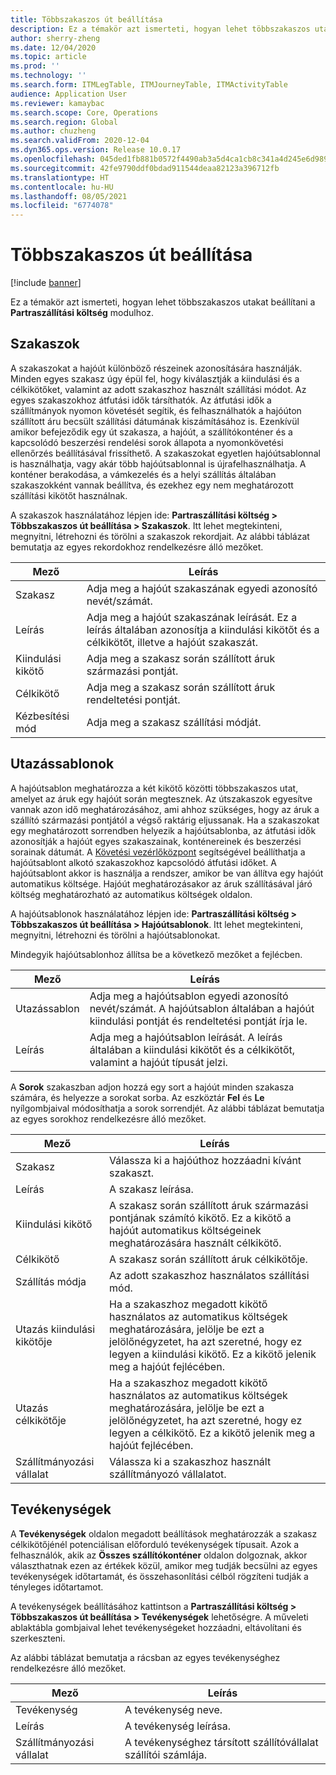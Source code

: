 ```yaml
---
title: Többszakaszos út beállítása
description: Ez a témakör azt ismerteti, hogyan lehet többszakaszos utakat beállítani a Partraszállítási költség modulhoz.
author: sherry-zheng
ms.date: 12/04/2020
ms.topic: article
ms.prod: ''
ms.technology: ''
ms.search.form: ITMLegTable, ITMJourneyTable, ITMActivityTable
audience: Application User
ms.reviewer: kamaybac
ms.search.scope: Core, Operations
ms.search.region: Global
ms.author: chuzheng
ms.search.validFrom: 2020-12-04
ms.dyn365.ops.version: Release 10.0.17
ms.openlocfilehash: 045ded1fb881b0572f4490ab3a5d4ca1cb8c341a4d245e6d98991228a90aadb7
ms.sourcegitcommit: 42fe9790ddf0bdad911544deaa82123a396712fb
ms.translationtype: HT
ms.contentlocale: hu-HU
ms.lasthandoff: 08/05/2021
ms.locfileid: "6774078"
---
```

# <a name="multi-leg-journey-setup"></a>Többszakaszos út beállítása

[!include [banner](../../includes/banner.md)]

Ez a témakör azt ismerteti, hogyan lehet többszakaszos utakat beállítani a **Partraszállítási költség** modulhoz.

## <a name="legs"></a>Szakaszok

A szakaszokat a hajóút különböző részeinek azonosítására használják. Minden egyes szakasz úgy épül fel, hogy kiválasztják a kiindulási és a célkikötőket, valamint az adott szakaszhoz használt szállítási módot. Az egyes szakaszokhoz átfutási idők társíthatók. Az átfutási idők a szállítmányok nyomon követését segítik, és felhasználhatók a hajóúton szállított áru becsült szállítási dátumának kiszámításához is. Ezenkívül amikor befejeződik egy út szakasza, a hajóút, a szállítókonténer és a kapcsolódó beszerzési rendelési sorok állapota a nyomonkövetési ellenőrzés beállításával frissíthető. A szakaszokat egyetlen hajóútsablonnal is használhatja, vagy akár több hajóútsablonnal is újrafelhasználhatja. A konténer berakodása, a vámkezelés és a helyi szállítás általában szakaszokként vannak beállítva, és ezekhez egy nem meghatározott szállítási kikötőt használnak.

A szakaszok használatához lépjen ide: **Partraszállítási költség \> Többszakaszos út beállítása \> Szakaszok**. Itt lehet megtekinteni, megnyitni, létrehozni és törölni a szakaszok rekordjait. Az alábbi táblázat bemutatja az egyes rekordokhoz rendelkezésre álló mezőket.

| Mező | Leírás |
|---|---|
| Szakasz | Adja meg a hajóút szakaszának egyedi azonosító nevét/számát. |
| Leírás | Adja meg a hajóút szakaszának leírását. Ez a leírás általában azonosítja a kiindulási kikötőt és a célkikötőt, illetve a hajóút szakaszát. |
| Kiindulási kikötő | Adja meg a szakasz során szállított áruk származási pontját. |
| Célkikötő | Adja meg a szakasz során szállított áruk rendeltetési pontját. |
| Kézbesítési mód | Adja meg a szakasz szállítási módját. |

## <a name="journey-templates"></a>Utazássablonok

A hajóútsablon meghatározza a két kikötő közötti többszakaszos utat, amelyet az áruk egy hajóút során megtesznek. Az útszakaszok egyesítve vannak azon idő meghatározásához, ami ahhoz szükséges, hogy az áruk a szállító származási pontjától a végső raktárig eljussanak. Ha a szakaszokat egy meghatározott sorrendben helyezik a hajóútsablonba, az átfutási idők azonosítják a hajóút egyes szakaszainak, konténereinek és beszerzési sorainak dátumát. A [Követési vezérlőközpont](delivery-information-setup.md) segítségével beállíthatja a hajóútsablont alkotó szakaszokhoz kapcsolódó átfutási időket. A hajóútsablont akkor is használja a rendszer, amikor be van állítva egy hajóút automatikus költsége. Hajóút meghatározásakor az áruk szállításával járó költség meghatározható az automatikus költségek oldalon.

A hajóútsablonok használatához lépjen ide: **Partraszállítási költség \> Többszakaszos út beállítása \> Hajóútsablonok**. Itt lehet megtekinteni, megnyitni, létrehozni és törölni a hajóútsablonokat.

Mindegyik hajóútsablonhoz állítsa be a következő mezőket a fejlécben.

| Mező | Leírás |
|---|---|
| Utazássablon | Adja meg a hajóútsablon egyedi azonosító nevét/számát. A hajóútsablon általában a hajóút kiindulási pontját és rendeltetési pontját írja le. |
| Leírás | Adja meg a hajóútsablon leírását. A leírás általában a kiindulási kikötőt és a célkikötőt, valamint a hajóút típusát jelzi. |

A **Sorok** szakaszban adjon hozzá egy sort a hajóút minden szakasza számára, és helyezze a sorokat sorba. Az eszköztár **Fel** és **Le** nyílgombjaival módosíthatja a sorok sorrendjét. Az alábbi táblázat bemutatja az egyes sorokhoz rendelkezésre álló mezőket.

| Mező | Leírás |
|---|---|
| Szakasz | Válassza ki a hajóúthoz hozzáadni kívánt szakaszt. |
| Leírás | A szakasz leírása. |
| Kiindulási kikötő | A szakasz során szállított áruk származási pontjának számító kikötő. Ez a kikötő a hajóút automatikus költségeinek meghatározására használt célkikötő. |
| Célkikötő | A szakasz során szállított áruk célkikötője. |
| Szállítás módja | Az adott szakaszhoz használatos szállítási mód. |
| Utazás kiindulási kikötője | Ha a szakaszhoz megadott kikötő használatos az automatikus költségek meghatározására, jelölje be ezt a jelölőnégyzetet, ha azt szeretné, hogy ez legyen a kiindulási kikötő. Ez a kikötő jelenik meg a hajóút fejlécében. |
| Utazás célkikötője | Ha a szakaszhoz megadott kikötő használatos az automatikus költségek meghatározására, jelölje be ezt a jelölőnégyzetet, ha azt szeretné, hogy ez legyen a célkikötő. Ez a kikötő jelenik meg a hajóút fejlécében. |
| Szállítmányozási vállalat | Válassza ki a szakaszhoz használt szállítmányozó vállalatot. |

## <a name="activities"></a>Tevékenységek

A **Tevékenységek** oldalon megadott beállítások meghatározzák a szakasz célkikötőjénél potenciálisan előforduló tevékenységek típusait. Azok a felhasználók, akik az **Összes szállítókonténer** oldalon dolgoznak, akkor választhatnak ezen az értékek közül, amikor meg tudják becsülni az egyes tevékenységek időtartamát, és összehasonlítási célból rögzíteni tudják a tényleges időtartamot.

A tevékenységek beállításához kattintson a **Partraszállítási költség \> Többszakaszos út beállítása \> Tevékenységek** lehetőségre. A műveleti ablaktábla gombjaival lehet tevékenységeket hozzáadni, eltávolítani és szerkeszteni.

Az alábbi táblázat bemutatja a rácsban az egyes tevékenységhez rendelkezésre álló mezőket.

| Mező | Leírás |
|---|---|
| Tevékenység | A tevékenység neve. |
| Leírás | A tevékenység leírása. |
| Szállítmányozási vállalat | A tevékenységhez társított szállítóvállalat szállítói számlája. |
